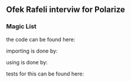 ## Ofek Rafeli interviw for Polarize

### Magic List
the code can be found here:

importing is done by: 

[comment]: <> (# todo)

using is done by:

[comment]: <> (# todo)

tests for this can be found here:

[comment]: <> (# todo)